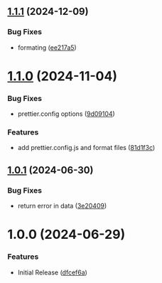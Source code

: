 ## [1.1.1](https://github.com/CoCreate-app/CoCreate-url-uploader/compare/v1.1.0...v1.1.1) (2024-12-09)


### Bug Fixes

* formating ([ee217a5](https://github.com/CoCreate-app/CoCreate-url-uploader/commit/ee217a53c372a2c85e084d4d100142b12ab90ea1))

# [1.1.0](https://github.com/CoCreate-app/CoCreate-url-uploader/compare/v1.0.1...v1.1.0) (2024-11-04)


### Bug Fixes

* prettier.config options ([9d09104](https://github.com/CoCreate-app/CoCreate-url-uploader/commit/9d09104e1ab6b116adba53f83aaf55992c20c58e))


### Features

* add prettier.config.js and format files ([81d1f3c](https://github.com/CoCreate-app/CoCreate-url-uploader/commit/81d1f3cff02d5d5ee1b060e62b0ae12d1f5faa90))

## [1.0.1](https://github.com/CoCreate-app/CoCreate-url-uploader/compare/v1.0.0...v1.0.1) (2024-06-30)


### Bug Fixes

* return error in data ([3e20409](https://github.com/CoCreate-app/CoCreate-url-uploader/commit/3e2040949f02643a50a0d5a116830d2655f6143f))

# 1.0.0 (2024-06-29)


### Features

* Initial Release ([dfcef6a](https://github.com/CoCreate-app/CoCreate-url-uploader/commit/dfcef6a3dcffdd6dd79b4ae82e3018c04355f964))
